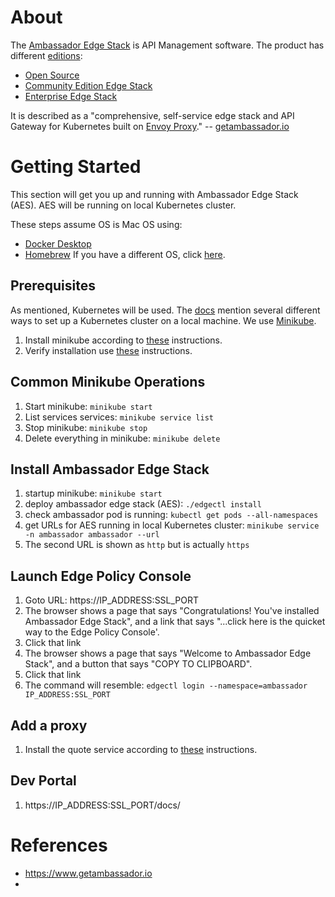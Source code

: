 # About
The [Ambassador Edge Stack](https://www.getambassador.io) is API Management software. The product has different [editions](https://www.getambassador.io/editions/):
* [Open Source](https://www.getambassador.io/docs/latest/topics/install/install-ambassador-oss/)
* [Community Edition Edge Stack](https://www.getambassador.io/docs/latest/tutorials/getting-started/)
* [Enterprise Edge Stack](https://www.getambassador.io/contact/)

It is described as a "comprehensive, self-service edge stack and API Gateway for Kubernetes built on [Envoy Proxy](https://www.envoyproxy.io/)." -- [getambassador.io](https://www.getambassador.io/docs/latest/)

# Getting Started
This section will get you up and running with Ambassador Edge Stack (AES). AES will be running on local Kubernetes cluster. 

These steps assume OS is Mac OS using:
* [Docker Desktop](https://www.docker.com/products/docker-desktop)
* [Homebrew](https://brew.sh)
If you have a different OS, click [here](https://www.getambassador.io/docs/latest/tutorials/getting-started/).

## Prerequisites
As mentioned, Kubernetes will be used. The [docs](https://kubernetes.io/docs/setup/) mention several different ways to set up a Kubernetes cluster on a local machine. We use [Minikube](https://kubernetes.io/docs/setup/learning-environment/minikube/).
1. Install minikube according to [these](https://kubernetes.io/docs/tasks/tools/install-minikube/) instructions.
1. Verify installation use [these](https://kubernetes.io/docs/setup/learning-environment/minikube/#quickstart) instructions.

## Common Minikube Operations
1. Start minikube: `minikube start`
1. List services services: `minikube service list`
1. Stop minikube: `minikube stop`
1. Delete everything in minikube: `minikube delete`


## Install Ambassador Edge Stack
1. startup minikube: `minikube start`
1. deploy ambassador edge stack (AES): `./edgectl install`
1. check ambassador pod is running: `kubectl get pods --all-namespaces`
1. get URLs for AES running in local Kubernetes cluster: `minikube service -n ambassador ambassador --url`
1. The second URL is shown as `http` but is actually `https`

## Launch Edge Policy Console
1. Goto URL: https://IP_ADDRESS:SSL_PORT
1. The browser shows a page that says "Congratulations! You've installed Ambassador Edge Stack", and a link that says "...click here is the quicket way to the Edge Policy Console'. 
1. Click that link
1. The browser shows a page that says "Welcome to Ambassador Edge Stack", and a button that says "COPY TO CLIPBOARD".
1. Click that link
1. The command will resemble: `edgectl login --namespace=ambassador IP_ADDRESS:SSL_PORT`

## Add a proxy
1. Install the quote service according to [these](https://www.getambassador.io/docs/latest/tutorials/quickstart-demo/) instructions.

## Dev Portal
1. https://IP_ADDRESS:SSL_PORT/docs/

# References
* https://www.getambassador.io
* 